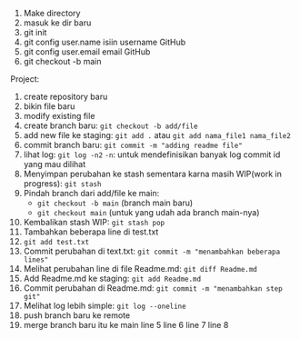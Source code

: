 1. Make directory
2. masuk ke dir baru
3. git init
4. git config user.name isiin username GitHub
5. git config user.email email GitHub
6. git checkout -b main

Project:
1. create repository baru
2. bikin file baru
3. modify existing file
4. create branch baru: `git checkout -b add/file`
5. add new file ke staging: `git add .` atau `git add nama_file1 nama_file2`
5. commit branch baru: `git commit -m "adding readme file"`
6. lihat log: `git log -n2` `-n`: untuk mendefinisikan banyak log commit id yang mau dilihat
7. Menyimpan perubahan ke stash sementara karna masih WIP(work in progress): `git stash`
8. Pindah branch dari add/file ke main:
    - `git checkout -b main` (branch main baru)
    - `git checkout main` (untuk yang udah ada branch main-nya)
9. Kembalikan stash WIP: `git stash pop`
10. Tambahkan beberapa line di test.txt
11. `git add test.txt`
12. Commit perubahan di text.txt: `git commit -m "menambahkan beberapa lines"`
13. Melihat perubahan line di file Readme.md: `git diff Readme.md`
14. Add Readme.md ke staging: `git add Readme.md`
15. Commit perubahan di Readme.md: `git commit -m "menambahkan step git"`
16. Melihat log lebih simple: `git log --oneline`
6. push branch baru ke remote
7. merge branch baru itu ke main
line 5
line 6
line 7
line 8
